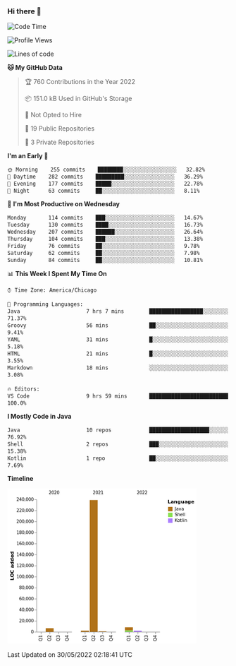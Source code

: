 ### Hi there 👋


<!--START_SECTION:waka-->
![Code Time](http://img.shields.io/badge/Code%20Time-2%2C276%20hrs%201%20min-blue)

![Profile Views](http://img.shields.io/badge/Profile%20Views-0-blue)

![Lines of code](https://img.shields.io/badge/From%20Hello%20World%20I%27ve%20Written-259%20Thousand%20lines%20of%20code-blue)

**🐱 My GitHub Data** 

> 🏆 760 Contributions in the Year 2022
 > 
> 📦 151.0 kB Used in GitHub's Storage 
 > 
> 🚫 Not Opted to Hire
 > 
> 📜 19 Public Repositories 
 > 
> 🔑 3 Private Repositories  
 > 
**I'm an Early 🐤** 

```text
🌞 Morning    255 commits    ████████░░░░░░░░░░░░░░░░░   32.82% 
🌆 Daytime    282 commits    █████████░░░░░░░░░░░░░░░░   36.29% 
🌃 Evening    177 commits    █████░░░░░░░░░░░░░░░░░░░░   22.78% 
🌙 Night      63 commits     ██░░░░░░░░░░░░░░░░░░░░░░░   8.11%

```
📅 **I'm Most Productive on Wednesday** 

```text
Monday       114 commits    ███░░░░░░░░░░░░░░░░░░░░░░   14.67% 
Tuesday      130 commits    ████░░░░░░░░░░░░░░░░░░░░░   16.73% 
Wednesday    207 commits    ██████░░░░░░░░░░░░░░░░░░░   26.64% 
Thursday     104 commits    ███░░░░░░░░░░░░░░░░░░░░░░   13.38% 
Friday       76 commits     ██░░░░░░░░░░░░░░░░░░░░░░░   9.78% 
Saturday     62 commits     ██░░░░░░░░░░░░░░░░░░░░░░░   7.98% 
Sunday       84 commits     ██░░░░░░░░░░░░░░░░░░░░░░░   10.81%

```


📊 **This Week I Spent My Time On** 

```text
⌚︎ Time Zone: America/Chicago

💬 Programming Languages: 
Java                     7 hrs 7 mins        █████████████████░░░░░░░░   71.37% 
Groovy                   56 mins             ██░░░░░░░░░░░░░░░░░░░░░░░   9.41% 
YAML                     31 mins             █░░░░░░░░░░░░░░░░░░░░░░░░   5.18% 
HTML                     21 mins             █░░░░░░░░░░░░░░░░░░░░░░░░   3.55% 
Markdown                 18 mins             ░░░░░░░░░░░░░░░░░░░░░░░░░   3.08%

🔥 Editors: 
VS Code                  9 hrs 59 mins       █████████████████████████   100.0%

```

**I Mostly Code in Java** 

```text
Java                     10 repos            ███████████████████░░░░░░   76.92% 
Shell                    2 repos             ███░░░░░░░░░░░░░░░░░░░░░░   15.38% 
Kotlin                   1 repo              ██░░░░░░░░░░░░░░░░░░░░░░░   7.69%

```


**Timeline**

![Chart not found](https://raw.githubusercontent.com/powercasgamer/powercasgamer/master/charts/bar_graph.png) 


 Last Updated on 30/05/2022 02:18:41 UTC
<!--END_SECTION:waka-->
